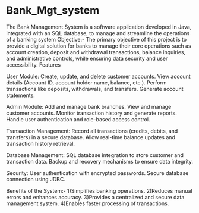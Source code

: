 # Bank_Mgt_system
The Bank Management System is a software application developed in Java, integrated with an SQL database, to manage and streamline the operations of a banking system
Objective:-
The primary objective of this project is to provide a digital solution for banks to manage their core operations such as account creation, deposit and withdrawal transactions, balance inquiries, and administrative controls, while ensuring data security and user accessibility.
Features

User Module:
Create, update, and delete customer accounts.
View account details (Account ID, account holder name, balance, etc.).
Perform transactions like deposits, withdrawals, and transfers.
Generate account statements.

Admin Module:
Add and manage bank branches.
View and manage customer accounts.
Monitor transaction history and generate reports.
Handle user authentication and role-based access control.

Transaction Management:
Record all transactions (credits, debits, and transfers) in a secure database.
Allow real-time balance updates and transaction history retrieval.

Database Management:
SQL database integration to store customer and transaction data.
Backup and recovery mechanisms to ensure data integrity.

Security:
User authentication with encrypted passwords.
Secure database connection using JDBC.

Benefits of the System:-
1)Simplifies banking operations.
2)Reduces manual errors and enhances accuracy.
3)Provides a centralized and secure data management system.
4)Enables faster processing of transactions.
